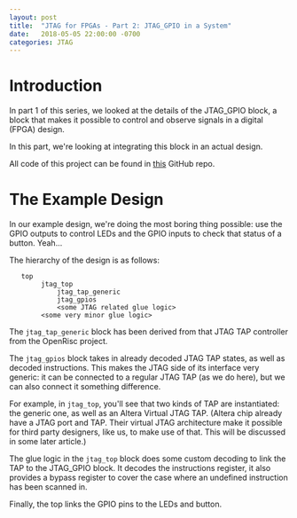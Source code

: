 ```yaml
---
layout: post
title:  "JTAG for FPGAs - Part 2: JTAG_GPIO in a System"
date:   2018-05-05 22:00:00 -0700
categories: JTAG
---
```


# Introduction 

In part 1 of this series, we looked at the details of the JTAG\_GPIO block, a block that makes it possible to
control and observe signals in a digital (FPGA) design.

In this part, we're looking at integrating this block in an actual design.

All code of this project can be found in [this](https://github.com/tomverbeure/jtag_gpios) GitHub repo.

# The Example Design

In our example design, we're doing the most boring thing possible: use the GPIO outputs to control LEDs and the GPIO inputs to
check that status of a button. Yeah...

The hierarchy of the design is as follows:

```
   top
        jtag_top
            jtag_tap_generic
            jtag_gpios
            <some JTAG related glue logic>
        <some very minor glue logic>

```

The `jtag_tap_generic` block has been derived from that JTAG TAP controller from the OpenRisc project. 

The `jtag_gpios` block takes in already decoded JTAG TAP states, as well as decoded instructions. This makes the
JTAG side of its interface very generic: it can be connected to a regular JTAG TAP (as we do here), but we can
also connect it something difference.

For example, in `jtag_top`, you'll see that two kinds of TAP are instantiated: the generic one, as well as an
Altera Virtual JTAG TAP. (Altera chip already have a JTAG port and TAP. Their virtual JTAG architecture make it
possible for third party designers, like us, to make use of that. This will be discussed in some later article.)

The glue logic in the `jtag_top` block does some custom decoding to link the TAP to the JTAG\_GPIO block. It decodes
the instructions register, it also provides a bypass register to cover the case where an undefined instruction
has been scanned in.

Finally, the top links the GPIO pins to the LEDs and button.

